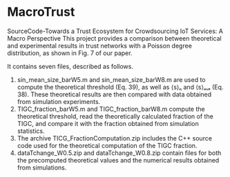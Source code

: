 # MacroTrust
SourceCode-Towards a Trust Ecosystem for Crowdsourcing IoT Services: A Macro Perspective
This project provides a comparison between theoretical and experimental results in trust networks with a Poisson degree distribution, as shown in Fig. 7 of our paper.

It contains seven files, described as follows. 
1. sin_mean_size_barW5.m and sin_mean_size_barW8.m are used to compute the theoretical threshold (Eq. 39), as well as ⟨s⟩ₙ and ⟨s⟩ₒᵤₜ (Eq. 38). These theoretical results are then compared with data obtained from simulation experiments.
2. TIGC_fraction_barW5.m and TIGC_fraction_barW8.m compute the theoretical threshold, read the theoretically calculated fraction of the TIGC, and compare it with the fraction obtained from simulation statistics.
3. The archive TICG_FractionComputation.zip includes the C++ source code used for the theoretical computation of the TIGC fraction.
4. dataTchange_W0.5.zip and dataTchange_W0.8.zip contain files for both the precomputed theoretical values and the numerical results obtained from simulations.
